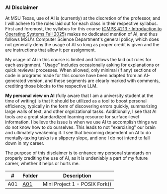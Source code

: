 ### AI Disclaimer

At MSU Texas, use of AI is (currently) at the discretion of the professor, and I will adhere to the rules laid out for each class in their respective syllabus. First and foremost, the syllabus for this course [(CMPS 4213 - Introduction to Operating Systems Fall 2025)](./course_syllabus.pdf) makes no dedicated mention of AI, and thus follows MSU's Computer Science Department's general policy, which does not generally deny the usage of AI so long as proper credit is given and the are instructions that allow it per assignment.

My usage of AI in this course is limited and follows the laid out rules for each assignment. "Usage" includes occasionally asking for explanations or quick reviewal processes. When allowed, only minimal (if any) sections of code in programs made for this course have been adapted from an AI-generated version, and these segments are clearly marked with comments, crediting those blocks to the respective LLM.

**My personal view on AI** (fully aware that I am a university student at the time of writing) is that it should be utilized as a tool to boost personal efficiency, typically in the form of discovering errors quickly, summarizing large walls of text, and other orgnizational tasks. Additionally, I see that AI tools are a great standardized learning resource for surface-level information. I believe the issue is when we use AI to accomplish things we do not know how to do ourselves. This leads to not "exercising" our brain and ultimately weakening it. I see that becoming dependent on AI to do mentally-taxing tasks is a slippery slope, and one I do not intend to fall down in my career. 

The purpose of this disclaimer is to enhance my personal standards on properly crediting the use of AI, as it is undeniably a part of my future career, whether it helps or hurts me.

|  #  | Folder        | Description                             |
| --- | ------------- | --------------------------------------- |
| A01 | [A01](./A01/) | Mini Project 1 - POSIX Fork()           |